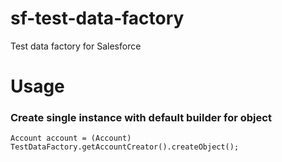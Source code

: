 # sf-test-data-factory
Test data factory for Salesforce

# Usage
### Create single instance with default builder for object
```Account account = (Account) TestDataFactory.getAccountCreator().createObject();```


